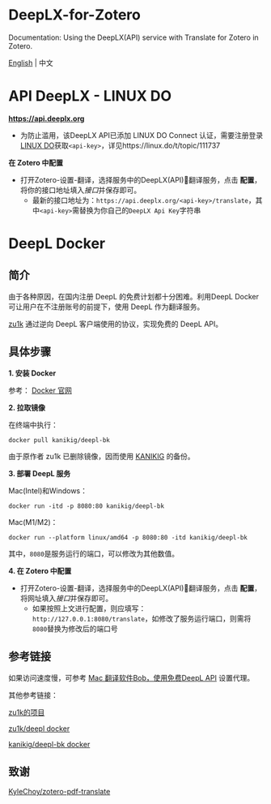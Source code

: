 # DeepLX-for-Zotero
Documentation: Using the DeepLX(API) service with Translate for Zotero in Zotero.

[English](README.md) | 中文

# API DeepLX - LINUX DO

**https://api.deeplx.org**

- 为防止滥用，该DeepLX API已添加 LINUX DO Connect 认证，需要注册登录[LINUX DO](https://linux.do/)获取`<api-key>`，详见https://linux.do/t/topic/111737

**在 Zotero 中配置**

- 打开Zotero-设置-翻译，选择服务中的DeepLX(API)📍翻译服务，点击 **配置**，将你的接口地址填入*接口*并保存即可。
  - 最新的接口地址为：`https://api.deeplx.org/<api-key>/translate`，其中`<api-key>`需替换为你自己的`DeepLX Api Key`字符串

# DeepL Docker

## 简介

由于各种原因，在国内注册 DeepL 的免费计划都十分困难。利用DeepL Docker可让用户在不注册账号的前提下，使用 DeepL 作为翻译服务。

[zu1k](https://github.com/zu1k) 通过逆向 DeepL 客户端使用的协议，实现免费的 DeepL API。

## 具体步骤

**1. 安装 Docker**

参考： [Docker 官网](https://www.docker.com/)

**2. 拉取镜像**

在终端中执行：

```Shell
docker pull kanikig/deepl-bk
```

由于原作者 zu1k 已删除镜像，因而使用 [KANIKIG](https://github.com/KANIKIG) 的备份。

**3. 部署 DeepL 服务**

Mac(Intel)和Windows：

```Shell
docker run -itd -p 8080:80 kanikig/deepl-bk 
```

Mac(M1/M2)：

```Shell
docker run --platform linux/amd64 -p 8080:80 -itd kanikig/deepl-bk
```

其中，`8080`是服务运行的端口，可以修改为其他数值。

**4. 在 Zotero 中配置**

- 打开Zotero-设置-翻译，选择服务中的DeepLX(API)📍翻译服务，点击 **配置**，将网址填入*接口*并保存即可。
  - 如果按照上文进行配置，则应填写：`http://127.0.0.1:8080/translate`，如修改了服务运行端口，则需将`8080`替换为修改后的端口号

## 参考链接

如果访问速度慢，可参考 [Mac 翻译软件Bob，使用免费DeepL API](https://zhuanlan.zhihu.com/p/484946276) 设置代理。

其他参考链接：

[zu1k的项目](https://zu1k.com/projects/#deepl-free-api)

[zu1k/deepl docker](https://hub.docker.com/r/zu1k/deepl)

[kanikig/deepl-bk docker](https://hub.docker.com/r/kanikig/deepl-bk)

## 致谢

[KyleChoy/zotero-pdf-translate](https://github.com/KyleChoy/zotero-pdf-translate)